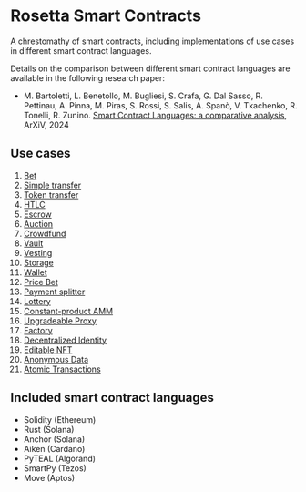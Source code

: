 # Rosetta Smart Contracts

A chrestomathy of smart contracts, including implementations of use cases in different smart contract languages.

Details on the comparison between different smart contract languages are available in the following research paper:
- M. Bartoletti, L. Benetollo, M. Bugliesi, S. Crafa, G. Dal Sasso, R. Pettinau, A. Pinna, M. Piras, S. Rossi, S. Salis, A. Spanò, V. Tkachenko, R. Tonelli, R. Zunino. [Smart Contract Languages: a comparative analysis](https://arxiv.org/abs/2404.04129), ArXiV, 2024

## Use cases
1. [Bet](contracts/bet)
1. [Simple transfer](contracts/simple_transfer)
1. [Token transfer](contracts/token_transfer)
1. [HTLC](contracts/htlc)
1. [Escrow](contracts/escrow)
1. [Auction](contracts/auction)
1. [Crowdfund](contracts/crowdfund)
1. [Vault](contracts/vault)
1. [Vesting](contracts/vesting)
1. [Storage](contracts/storage)
1. [Wallet](contracts/simple_wallet)
1. [Price Bet](contracts/pricebet)
1. [Payment splitter](contracts/payment_splitter)
1. [Lottery](contracts/lottery)
1. [Constant-product AMM](contracts/tinyamm)
1. [Upgradeable Proxy](contracts/upgradeableProxy)
1. [Factory](contracts/factory)
1. [Decentralized Identity](contracts/decentralized_identity)
1. [Editable NFT](contracts/editableNFT)
1. [Anonymous Data](contracts/anonymous_data)
1. [Atomic Transactions](contracts/atomic_transactions)

## Included smart contract languages
- Solidity (Ethereum)
- Rust (Solana)
- Anchor (Solana)
- Aiken (Cardano)
- PyTEAL (Algorand)
- SmartPy (Tezos)
- Move (Aptos)
